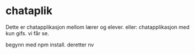 # chataplik
Dette er chatapplikasjon mellom lærer og elever. 
eller: chatapplikasjon med kun gifs. 
vi får se. 

begynn med npm install. 
deretter nv
